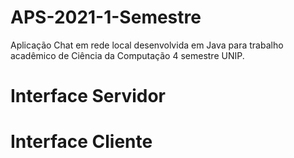# APS-2021-1-Semestre
Aplicação Chat em rede local desenvolvida em Java para trabalho acadêmico de Ciência da Computação 4 semestre UNIP.

# Interface Servidor

# Interface Cliente
